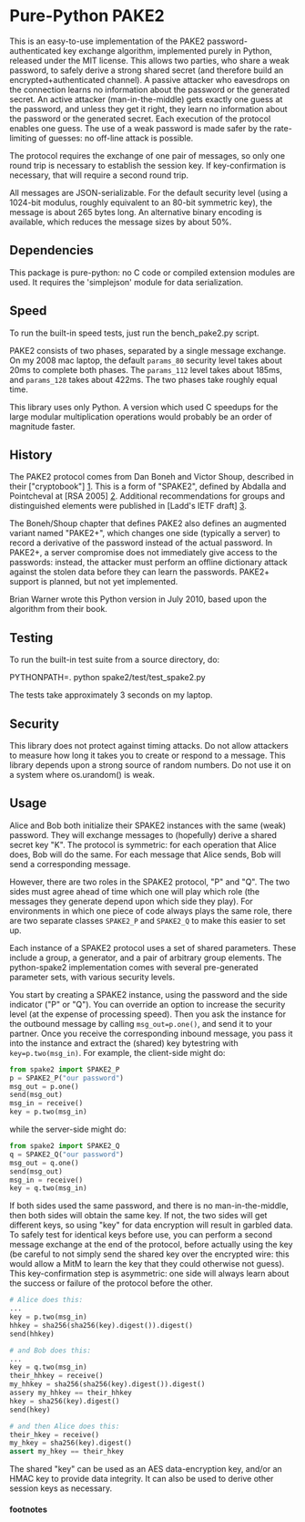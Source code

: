 
# Pure-Python PAKE2

This is an easy-to-use implementation of the PAKE2 password-authenticated key
exchange algorithm, implemented purely in Python, released under the MIT
license. This allows two parties, who share a weak password, to safely derive
a strong shared secret (and therefore build an encrypted+authenticated
channel). A passive attacker who eavesdrops on the connection learns no
information about the password or the generated secret. An active attacker
(man-in-the-middle) gets exactly one guess at the password, and unless they
get it right, they learn no information about the password or the generated
secret. Each execution of the protocol enables one guess. The use of a weak
password is made safer by the rate-limiting of guesses: no off-line attack is
possible.

The protocol requires the exchange of one pair of messages, so only one round
trip is necessary to establish the session key. If key-confirmation is
necessary, that will require a second round trip.

All messages are JSON-serializable. For the default security level (using a
1024-bit modulus, roughly equivalent to an 80-bit symmetric key), the message
is about 265 bytes long. An alternative binary encoding is available, which
reduces the message sizes by about 50%.

## Dependencies

This package is pure-python: no C code or compiled extension modules are
used. It requires the 'simplejson' module for data serialization.

## Speed

To run the built-in speed tests, just run the bench_pake2.py script.

PAKE2 consists of two phases, separated by a single message exchange. On my
2008 mac laptop, the default `params_80` security level takes about 20ms to
complete both phases. The `params_112` level takes about 185ms, and
`params_128` takes about 422ms. The two phases take roughly equal time.

This library uses only Python. A version which used C speedups for the large
modular multiplication operations would probably be an order of magnitude
faster.

## History

The PAKE2 protocol comes from Dan Boneh and Victor Shoup, described in their
["cryptobook"] [1]. This is a form of "SPAKE2", defined by Abdalla and
Pointcheval at [RSA 2005] [2]. Additional recommendations for groups and
distinguished elements were published in [Ladd's IETF draft] [3].

The Boneh/Shoup chapter that defines PAKE2 also defines an augmented variant
named "PAKE2+", which changes one side (typically a server) to record a
derivative of the password instead of the actual password. In PAKE2+, a
server compromise does not immediately give access to the passwords: instead,
the attacker must perform an offline dictionary attack against the stolen
data before they can learn the passwords. PAKE2+ support is planned, but not
yet implemented.

Brian Warner wrote this Python version in July 2010, based upon the algorithm
from their book.

## Testing

To run the built-in test suite from a source directory, do:

 PYTHONPATH=. python spake2/test/test_spake2.py

The tests take approximately 3 seconds on my laptop.

## Security

This library does not protect against timing attacks. Do not allow attackers
to measure how long it takes you to create or respond to a message. This
library depends upon a strong source of random numbers. Do not use it on a
system where os.urandom() is weak.

## Usage

Alice and Bob both initialize their SPAKE2 instances with the same (weak)
password. They will exchange messages to (hopefully) derive a shared secret
key "K". The protocol is symmetric: for each operation that Alice does, Bob
will do the same. For each message that Alice sends, Bob will send a
corresponding message.

However, there are two roles in the SPAKE2 protocol, "P" and "Q". The two
sides must agree ahead of time which one will play which role (the messages
they generate depend upon which side they play). For environments in which
one piece of code always plays the same role, there are two separate classes
`SPAKE2_P` and `SPAKE2_Q` to make this easier to set up.

Each instance of a SPAKE2 protocol uses a set of shared parameters. These
include a group, a generator, and a pair of arbitrary group elements. The
python-spake2 implementation comes with several pre-generated parameter sets,
with various security levels.

You start by creating a SPAKE2 instance, using the password and the side
indicator ("P" or "Q"). You can override an option to increase the security
level (at the expense of processing speed). Then you ask the instance for the
outbound message by calling `msg_out=p.one()`, and send it to your partner.
Once you receive the corresponding inbound message, you pass it into the
instance and extract the (shared) key bytestring with `key=p.two(msg_in)`.
For example, the client-side might do:

```python
from spake2 import SPAKE2_P
p = SPAKE2_P("our password")
msg_out = p.one()
send(msg_out)
msg_in = receive()
key = p.two(msg_in)
```

while the server-side might do:

```python
from spake2 import SPAKE2_Q
q = SPAKE2_Q("our password")
msg_out = q.one()
send(msg_out)
msg_in = receive()
key = q.two(msg_in)
```

If both sides used the same password, and there is no man-in-the-middle, then
both sides will obtain the same key. If not, the two sides will get different
keys, so using "key" for data encryption will result in garbled data. To
safely test for identical keys before use, you can perform a second message
exchange at the end of the protocol, before actually using the key (be
careful to not simply send the shared key over the encrypted wire: this would
allow a MitM to learn the key that they could otherwise not guess). This
key-confirmation step is asymmetric: one side will always learn about the
success or failure of the protocol before the other.

```python
# Alice does this:
...
key = p.two(msg_in)
hhkey = sha256(sha256(key).digest()).digest()
send(hhkey)

# and Bob does this:
...
key = q.two(msg_in)
their_hhkey = receive()
my_hhkey = sha256(sha256(key).digest()).digest()
assery my_hhkey == their_hhkey
hkey = sha256(key).digest()
send(hkey)

# and then Alice does this:
their_hkey = receive()
my_hkey = sha256(key).digest()
assert my_hkey == their_hkey
```

The shared "key" can be used as an AES data-encryption key, and/or an HMAC
key to provide data integrity. It can also be used to derive other session
keys as necessary.

#### footnotes

[1]: http://crypto.stanford.edu/~dabo/cryptobook/  "cryptobook"
[2]: http://www.di.ens.fr/~pointche/Documents/Papers/2005_rsa.pdf "RSA 2005"
[3]: https://tools.ietf.org/html/draft-ladd-spake2-01 "Ladd's IETF draft"
